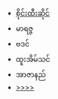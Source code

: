 <html>
<head>
</head>
<link rel="stylesheet" href="https://mykaraoke.github.io/MiniKaraoke/style.css">
<body>
<ul>
 <a href="saihteesai.html"><li><span>စိုင်းထီးဆိုင်</span></li></a>
 <a hred="mariza.html"> <li><span>မာရဇ္ဇ</span></li></a>
  <li><span>ဗဒင်</span></li>
  <li><span>ထူးအိမ်သင်</span></li>
<li><span>အာဇာနည်</span></li>
  <a href="page2.html"><li><span>&gt;&gt;&gt;&gt;</span></li></a>

</ul>
</body>
</html>
